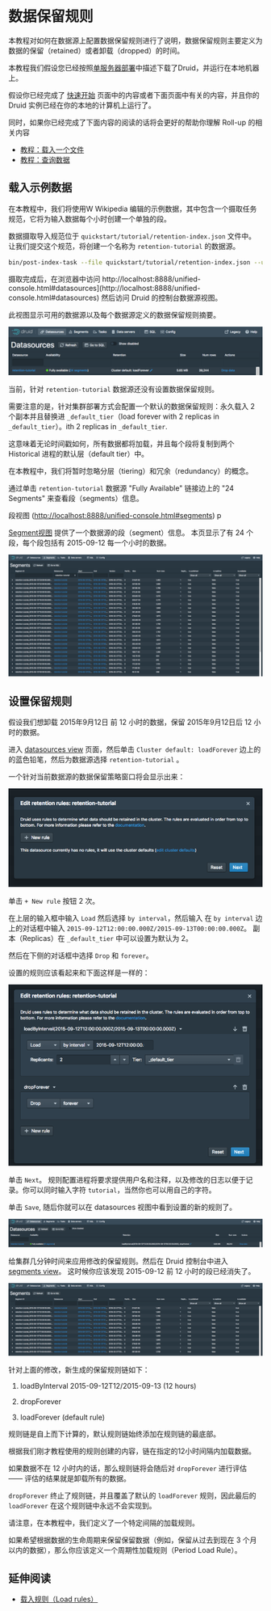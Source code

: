 # 数据保留规则
本教程对如何在数据源上配置数据保留规则进行了说明，数据保留规则主要定义为数据的保留（retained）或者卸载（dropped）的时间。

本教程我们假设您已经按照[单服务器部署](../GettingStarted/chapter-3.md)中描述下载了Druid，并运行在本地机器上。

假设你已经完成了 [快速开始](../tutorials/index.md) 页面中的内容或者下面页面中有关的内容，并且你的 Druid 实例已经在你的本地的计算机上运行了。

同时，如果你已经完成了下面内容的阅读的话将会更好的帮助你理解 Roll-up 的相关内容

* [教程：载入一个文件](../tutorials/tutorial-batch.md)
* [教程：查询数据](../tutorials/tutorial-query.md)


## 载入示例数据

在本教程中，我们将使用W Wikipedia 编辑的示例数据，其中包含一个摄取任务规范，它将为输入数据每个小时创建一个单独的段。

数据摄取导入规范位于 `quickstart/tutorial/retention-index.json` 文件中。让我们提交这个规范，将创建一个名称为 `retention-tutorial` 的数据源。

```bash
bin/post-index-task --file quickstart/tutorial/retention-index.json --url http://localhost:8081
```

摄取完成后，在浏览器中访问 http://localhost:8888/unified-console.html#datasources](http://localhost:8888/unified-console.html#datasources) 
然后访问 Druid 的控制台数据源视图。

此视图显示可用的数据源以及每个数据源定义的数据保留规则摘要。


![Summary](../assets/tutorial-retention-01.png "Summary")

当前，针对 `retention-tutorial` 数据源还没有设置数据保留规则。

需要注意的是，针对集群部署方式会配置一个默认的数据保留规则：永久载入 2 个副本并且替换进 `_default_tier`（load forever with 2 replicas in `_default_tier`）。ith 2 replicas in `_default_tier`.

这意味着无论时间戳如何，所有数据都将加载，并且每个段将复制到两个 Historical 进程的默认层（default tier）中。

在本教程中，我们将暂时忽略分层（tiering）和冗余（redundancy）的概念。

通过单击 `retention-tutorial` 数据源 "Fully Available" 链接边上的 "24 Segments" 来查看段（segments）信息。

段视图 ([http://localhost:8888/unified-console.html#segments](http://localhost:8888/unified-console.html#segments)) p

[Segment视图](http://localhost:8888/unified-console.html#segments) 提供了一个数据源的段（segment）信息。
本页显示了有 24 个段，每个段包括有 2015-09-12 每一个小时的数据。

![Original segments](../assets/tutorial-retention-02.png "Original segments")

## 设置保留规则

假设我们想卸载 2015年9月12日 前 12 小时的数据，保留 2015年9月12日后 12 小时的数据。

进入 [datasources view](http://localhost:8888/unified-console.html#datasources) 页面，然后单击 `Cluster default: loadForever` 
边上的的蓝色铅笔，然后为数据源选择 `retention-tutorial` 。

一个针对当前数据源的数据保留策略窗口将会显示出来：

![Rule configuration](../assets/tutorial-retention-03.png "Rule configuration")

单击 `+ New rule` 按钮 2 次。

在上层的输入框中输入 `Load` 然后选择 `by interval`，然后输入 在 `by interval` 边上的对话框中输入 `2015-09-12T12:00:00.000Z/2015-09-13T00:00:00.000Z`。
副本（Replicas）在 `_default_tier` 中可以设置为默认为 2。

然后在下侧的对话框中选择 `Drop` 和 `forever`。

设置的规则应该看起来和下面这样是一样的：

![Set rules](../assets/tutorial-retention-04.png "Set rules")

单击 `Next`。 规则配置进程将要求提供用户名和注释，以及修改的日志以便于记录。你可以同时输入字符 `tutorial`，当然你也可以用自己的字符。

单击 `Save`, 随后你就可以在 datasources 视图中看到设置的新的规则了。

![New rules](../assets/tutorial-retention-05.png "New rules")

给集群几分钟时间来应用修改的保留规则。然后在 Druid 控制台中进入 [segments view](http://localhost:8888/unified-console.html#segments)。
这时候你应该发现 2015-09-12 前 12 小时的段已经消失了。

![New segments](../assets/tutorial-retention-06.png "New segments")

针对上面的修改，新生成的保留规则链如下：

1. loadByInterval 2015-09-12T12/2015-09-13 (12 hours)

2. dropForever

3. loadForever (default rule)

规则链是自上而下计算的，默认规则链始终添加在规则链的最底部。

根据我们刚才教程使用的规则创建的内容，链在指定的12小时间隔内加载数据。

如果数据不在 12 小时内的话，那么规则链将会随后对 `dropForever` 进行评估 —— 评估的结果就是卸载所有的数据。

`dropForever` 终止了规则链，并且覆盖了默认的 `loadForever` 规则，因此最后的 `loadForever` 在这个规则链中永远不会实现到。

请注意，在本教程中，我们定义了一个特定间隔的加载规则。

如果希望根据数据的生命周期来保留保留数据（例如，保留从过去到现在 3 个月以内的数据），那么你应该定义一个周期性加载规则（Period Load Rule）。

## 延伸阅读
* [载入规则（Load rules）](../operations/rule-configuration.md)